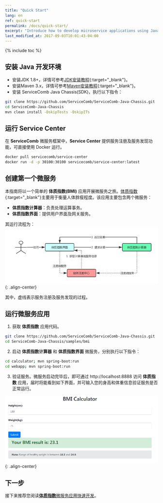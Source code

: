 ```yaml
---
title: "Quick Start"
lang: en
ref: quick-start
permalink: /docs/quick-start/
excerpt: "Introduce how to develop microservice applications using Java Chassis"
last_modified_at: 2017-09-03T10:01:43-04:00
---
```


{% include toc %}
## 安装 Java 开发环境
* 安装JDK 1.8+，详情可参考[JDK安装教程](https://docs.oracle.com/javase/8/docs/technotes/guides/install/install_overview.html){:target="_blank"}。
* 安装Maven 3.x，详情可参考[Maven安装教程](https://maven.apache.org/install.html){:target="_blank"}。
* 安装 ServiceComb Java Chassis(SDK)，执行以下指令：
```bash
git clone https://github.com/ServiceComb/ServiceComb-Java-Chassis.git
cd ServiceComb-Java-Chassis
mvn clean install -DskipTests -DskipITs
```

## 运行 Service Center
在 **ServiceComb** 微服务框架中，**Service Center** 提供服务注册及服务发现功能，可直接使用 Docker 运行。 
```bash
docker pull servicecomb/service-center
docker run -d -p 30100:30100 servicecomb/service-center:latest
```

## 创建第一个微服务
本指南将以一个简单的 **体质指数(BMI)** 应用开展微服务之旅。[体质指数](https://baike.baidu.com/item/BMI%E6%8C%87%E6%95%B0){:target="_blank"}主要用于衡量人体胖瘦程度。该应用主要包含两个微服务：
* **体质指数计算器**：负责处理运算事务。
* **体质指数界面**：提供用户界面及网关服务。

其运行流程为：  
![体质指数应用运行流程](/assets/images/quick-start-sample-workflow.png){: .align-center}

其中，虚线表示服务注册及服务发现的过程。

## 运行微服务应用
1. 获取 **体质指数** 应用代码。
```bash
git clone https://github.com/ServiceComb/ServiceComb-Java-Chassis.git
cd ServiceComb-Java-Chassis/samples/bmi
```
2. 启动 **体质指数计算器** 和 **体质指数界面** 微服务，分别执行以下指令：
```bash
cd calculator; mvn spring-boot:run
cd webapp; mvn spring-boot:run
```
3. 验证服务。微服务启动完毕后，即可通过 <a>http://localhost:8888</a> 访问 **体质指数** 应用，届时将能看到如下界面，并可输入您的身高和体重信息验证服务是否正常运行。

![体质指数应用运行界面](/assets/images/bmi-interface.png){: .align-center}

## 下一步
接下来推荐您阅读[**体质指数**微服务应用快速开发](/cn/docs/quick-start-bmi/)。
